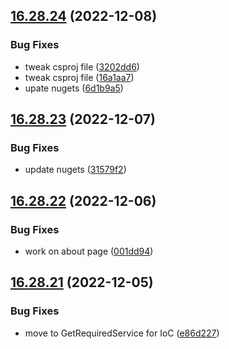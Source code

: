 ## [16.28.24](https://github.com/phandcock/GrampsView/compare/v16.28.23...v16.28.24) (2022-12-08)


### Bug Fixes

* tweak csproj file ([3202dd6](https://github.com/phandcock/GrampsView/commit/3202dd6e39d13d00466b87ba7898c49b5b003b9e))
* tweak csproj file ([16a1aa7](https://github.com/phandcock/GrampsView/commit/16a1aa7bb2564d45ba58eaa0deaf545e0494ce2e))
* upate nugets ([6d1b9a5](https://github.com/phandcock/GrampsView/commit/6d1b9a54fbd68140bc7ab98702d8c6cf9ff3cc7f))



## [16.28.23](https://github.com/phandcock/GrampsView/compare/v16.28.22...v16.28.23) (2022-12-07)


### Bug Fixes

* update nugets ([31579f2](https://github.com/phandcock/GrampsView/commit/31579f2686bf8ed070d225acbbd1d8ce953a5a6e))



## [16.28.22](https://github.com/phandcock/GrampsView/compare/v16.28.21...v16.28.22) (2022-12-06)


### Bug Fixes

* work on about page ([001dd94](https://github.com/phandcock/GrampsView/commit/001dd945272187a20a08375377e411bda1e1d5ee))



## [16.28.21](https://github.com/phandcock/GrampsView/compare/v16.28.20...v16.28.21) (2022-12-05)


### Bug Fixes

* move to GetRequiredService for IoC ([e86d227](https://github.com/phandcock/GrampsView/commit/e86d227174f41ef732605f3b1605ab79691185b7))




